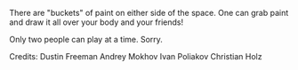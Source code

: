 There are "buckets" of paint on either side of the space. One can grab paint and draw it all over your body and your friends!

Only two people can play at a time. Sorry.

Credits:
Dustin Freeman
Andrey Mokhov
Ivan Poliakov
Christian Holz